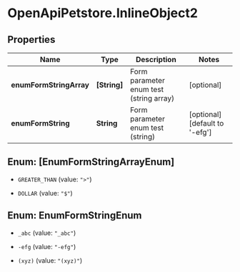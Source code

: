 # OpenApiPetstore.InlineObject2

## Properties
Name | Type | Description | Notes
------------ | ------------- | ------------- | -------------
**enumFormStringArray** | **[String]** | Form parameter enum test (string array) | [optional] 
**enumFormString** | **String** | Form parameter enum test (string) | [optional] [default to &#39;-efg&#39;]


<a name="[EnumFormStringArrayEnum]"></a>
## Enum: [EnumFormStringArrayEnum]


* `GREATER_THAN` (value: `">"`)

* `DOLLAR` (value: `"$"`)




<a name="EnumFormStringEnum"></a>
## Enum: EnumFormStringEnum


* `_abc` (value: `"_abc"`)

* `-efg` (value: `"-efg"`)

* `(xyz)` (value: `"(xyz)"`)




